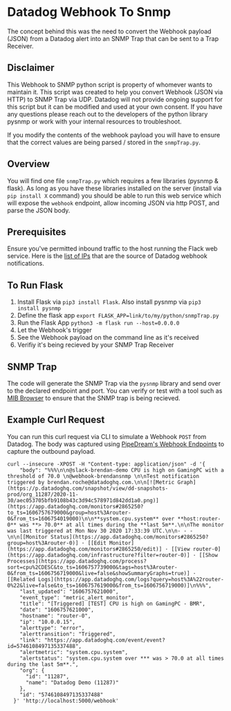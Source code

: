 # Datadog Webhook To Snmp
The concept behind this was the need to convert the Webhook payload (JSON) from a Datadog alert into an SNMP Trap that can be sent to a Trap Receiver.

## Disclaimer
This Webhook to SNMP python script is property of whomever wants to maintain it. This script was created to help you convert Webhook (JSON via HTTP) to SNMP Trap via UDP.  Datadog will not provide ongoing support for this script but it can be modified and used at your own consent. If you have any questions please reach out to the developers of the python library pysnmp or work with your internal resources to troubleshoot.

If you modify the contents of the webhook payload you will have to ensure that the correct values are being parsed / stored in the `snmpTrap.py`.

## Overview
You will find one file `snmpTrap.py` which requires a few libraries (pysnmp & flask).  As long as you have these libraries installed on the server (install via `pip install X` command) you should be able to run this web service which will expose the `webhook` endpoint, allow incoming JSON via http POST, and parse the JSON body.

## Prerequisites

Ensure you've permitted inbound traffic to the host running the Flack web service.  Here is the [list of IPs](https://ip-ranges.datadoghq.com/webhooks.json) that are the source of Datadog webhook notifications.  

## To Run Flask
1. Install Flask via `pip3 install Flask`.  Also install pysnmp via `pip3 install pysnmp`
2. Define the flask app `export FLASK_APP=link/to/my/python/snmpTrap.py`
3. Run the Flask App `python3 -m flask run --host=0.0.0.0`
4. Let the Webhook's trigger
5. See the Webhook payload on the command line as it's received
6. Verifiy it's being recieved by your SNMP Trap Receiver

## SNMP Trap
The code will generate the SNMP Trap via the `pysnmp` library and send over to the declared endpoint and port.  You can verify or test with a tool such as [MIB Browser](https://www.ireasoning.com/mibbrowser.shtml) to ensure that the SNMP trap is being recieved.

## Example Curl Request
You can run this curl request via CLI to simulate a Webhook `POST` from Datadog.  The body was captured using [PipeDream's Webhook Endpoints](https://pipedream.com/) to capture the outbound payload.
```
curl --insecure -XPOST -H "Content-type: application/json" -d '{
    "body": "%%%\n\n@slack-brendan-demo CPU is high on GamingPC with a threshold of 70.0 \n@webhook-brendansnmp \n\nTest notification triggered by brendan.roche@datadoghq.com.\n\n[![Metric Graph](https://p.datadoghq.com/snapshot/view/dd-snapshots-prod/org_11287/2020-11-30/aec053705bfb9108b43c3d94c578971d842dd1a0.png)](https://app.datadoghq.com/monitors#2865250?to_ts=1606757679000&group=host%3Arouter-0&from_ts=1606754019000)\n\n**system.cpu.system** over **host:router-0** was **> 70.0** at all times during the **last 5m**.\n\nThe monitor was last triggered at Mon Nov 30 2020 17:33:39 UTC.\n\n- - -\n\n[[Monitor Status](https://app.datadoghq.com/monitors#2865250?group=host%3Arouter-0)] · [[Edit Monitor](https://app.datadoghq.com/monitors#2865250/edit)] · [[View router-0](https://app.datadoghq.com/infrastructure?filter=router-0)] · [[Show Processes](https://app.datadoghq.com/process?sort=cpu%2CDESC&to_ts=1606757739000&tags=host%3Arouter-0&from_ts=1606756719000&live=false&showSummaryGraphs=true)] · [[Related Logs](https://app.datadoghq.com/logs?query=host%3A%22router-0%22&live=false&to_ts=1606757619000&from_ts=1606756719000)]\n%%%",
    "last_updated": "1606757621000",
    "event_type": "metric_alert_monitor",
    "title": "[Triggered] [TEST] CPU is high on GamingPC - BMR",
    "date": "1606757621000",
    "hostname": "router-0",
    "ip": "10.0.0.15",
    "alerttype": "error",
    "alerttransition": "Triggered",
    "link": "https://app.datadoghq.com/event/event?id=5746108497135337488",
    "alertmetric": "system.cpu.system",
    "alertstatus": "system.cpu.system over *** was > 70.0 at all times during the last 5m**.",
    "org": {
      "id": "11287",
      "name": "Datadog Demo (11287)"
    },
    "id": "5746108497135337488"
  }' 'http://localhost:5000/webhook'
```


